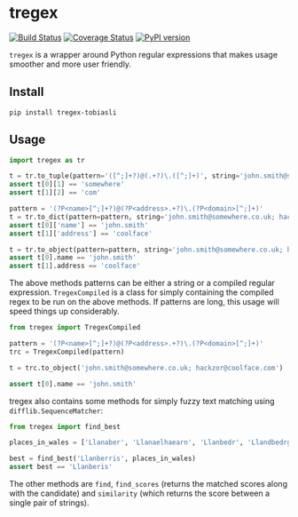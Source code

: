 # tregex
[![Build Status](https://travis-ci.org/tobiasli/tregex.svg?branch=master)](https://travis-ci.org/tobiasli/tregex) [![Coverage Status](https://coveralls.io/repos/github/tobiasli/tregex/badge.svg?branch=master)](https://coveralls.io/github/tobiasli/tregex?branch=master) [![PyPI version](https://badge.fury.io/py/tregex-tobiasli.svg)](https://badge.fury.io/py/tregex-tobiasli)

`tregex` is a wrapper around Python regular expressions that makes usage smoother and more user friendly.

## Install

```
pip install tregex-tobiasli
```

## Usage

```python
import tregex as tr

t = tr.to_tuple(pattern='([^;]+?)@(.+?)\.([^;]+)', string='john.smith@somewhere.co.uk; hackzor@coolface.com')
assert t[0][1] == 'somewhere'
assert t[1][2] == 'com'

pattern = '(?P<name>[^;]+?)@(?P<address>.+?)\.(?P<domain>[^;]+)'
t = tr.to_dict(pattern=pattern, string='john.smith@somewhere.co.uk; hackzor@coolface.com')
assert t[0]['name'] == 'john.smith'
assert t[1]['address'] == 'coolface'

t = tr.to_object(pattern=pattern, string='john.smith@somewhere.co.uk; hackzor@coolface.com')
assert t[0].name == 'john.smith'
assert t[1].address == 'coolface'
```

The above methods patterns can be either a string or a compiled regular expression. `TregexCompiled` is a class for simply
containing the compiled regex to be run on the above methods. If patterns are long, this usage will speed things up
considerably.

```python
from tregex import TregexCompiled

pattern = '(?P<name>[^;]+?)@(?P<address>.+?)\.(?P<domain>[^;]+)'
trc = TregexCompiled(pattern)

t = trc.to_object('john.smith@somewhere.co.uk; hackzor@coolface.com')

assert t[0].name == 'john.smith'
```

tregex also contains some methods for simply fuzzy text matching using `difflib.SequenceMatcher`:

```python
from tregex import find_best

places_in_wales = ['Llanaber', 'Llanaelhaearn', 'Llanbedr', 'Llandbedrgoch', 'Llanbedrog', 'Llanberis', 'Llandanwg', 'Llanegryn', 'Llandegwning', 'Llandeiniolen', 'Llandwrog']

best = find_best('Llanberris', places_in_wales)
assert best == 'Llanberis'
```

The other methods are `find`, `find_scores` (returns the matched scores along with the candidate) and `similarity` (which
returns the score between a single pair of strings).
